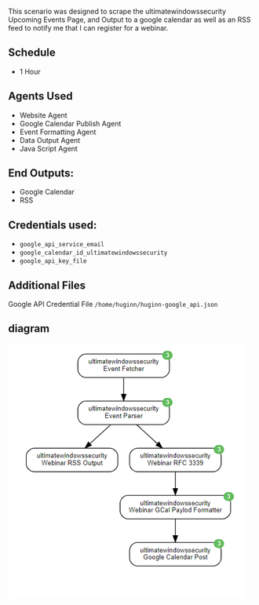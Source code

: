 This scenario was designed to scrape the ultimatewindowssecurity Upcoming Events Page, and Output to a google calendar as well as an RSS feed to notify me that I can register for a webinar.

## Schedule
* 1 Hour

## Agents Used
* Website Agent
* Google Calendar Publish Agent
* Event Formatting Agent
* Data Output Agent
* Java Script Agent

## End Outputs:
* Google Calendar
* RSS

## Credentials used:
* `google_api_service_email`
* `google_calendar_id_ultimatewindowssecurity`
* `google_api_key_file`

## Additional Files
Google API Credential File `/home/huginn/huginn-google_api.json`

## diagram
<img src="diagram.PNG" alt="Diagram"/>
